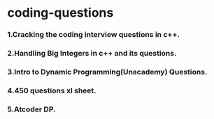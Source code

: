 # coding-questions

### 1.Cracking the coding interview questions in c++.
### 2.Handling Big Integers in c++ and its questions.
### 3.Intro to Dynamic Programming(Unacademy) Questions.
### 4.450 questions xl sheet.
### 5.Atcoder DP.
